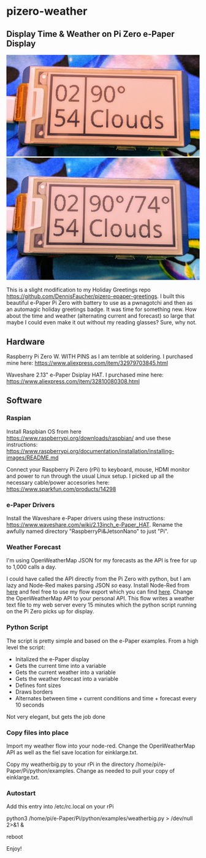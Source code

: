 # pizero-weather
## Display Time &amp; Weather on Pi Zero e-Paper Display
![Weather](https://github.com/DennisFaucher/pizero-weather/blob/master/images/now.jpg)
![Forecast](https://github.com/DennisFaucher/pizero-weather/blob/master/images/forecast.jpg)

This is a slight modification to my Holiday Greetings repo https://github.com/DennisFaucher/pizero-epaper-greetings. I built this beautiful e-Paper Pi Zero with battery to use as a pwnagotchi and then as an automagic holiday greetings badge.  It was time for something new. How about the time and weather (alternating current and forecast) so large that maybe I could even make it out without my reading glasses? Sure, why not. 
 
 ## Hardware
 Raspberry Pi Zero W. WITH PINS as I am terrible at soldering. I purchased mine here: https://www.aliexpress.com/item/32979703845.html

Waveshare 2.13" e-Paper Dsiplay HAT. I purchased mine here: https://www.aliexpress.com/item/32810080308.html
 
 ## Software
 ### Raspian
 Install Raspbian OS from here https://www.raspberrypi.org/downloads/raspbian/ and use these instructions: https://www.raspberrypi.org/documentation/installation/installing-images/README.md

Connect your Raspberry Pi Zero (rPi) to keyboard, mouse, HDMI monitor and power to run through the usual Linux setup. I picked up all the necessary cable/power accesories here: https://www.sparkfun.com/products/14298

### e-Paper Drivers
Install the Waveshare e-Paper drivers using these instructions: https://www.waveshare.com/wiki/2.13inch_e-Paper_HAT. Rename the awfully named directory "RaspberryPi&JetsonNano" to just "Pi".

### Weather Forecast
I'm using OpenWeatherMap JSON for my forecasts as the API is free for up to 1,000 calls a day.

I could have called the API directly from the Pi Zero with python, but I am lazy and Node-Red makes parsing JSON *so* easy. Install Node-Red from [here](https://nodered.org/) and feel free to use my flow export which you can find [here](https://github.com/DennisFaucher/pizero-weather/blob/master/weather_large.json). Change the OpenWeatherMap API to your personal API. This flow writes a weather text file to my web server every 15 minutes which the python script running on the Pi Zero picks up for display.

### Python Script
The script is pretty simple and based on the e-Paper examples. From a high level the script:

* Initalized the e-Paper display
* Gets the current time into a variable
* Gets the current weather into a variable
* Gets the weather forecast into a variable
* Defines font sizes
* Draws borders
* Alternates between time + current conditions and time + forecast every 10 seconds

Not very elegant, but gets the job done

### Copy files into place
Import my weather flow into your node-red. Change the OpenWeatherMap API as well as the fiel save location for einklarge.txt.

Copy my weatherbig.py to your rPi in the directory /home/pi/e-Paper/Pi/python/examples. Change as needed to pull your copy of einklarge.txt.

### Autostart
Add this entry into /etc/rc.local on your rPi

python3 /home/pi/e-Paper/Pi/python/examples/weatherbig.py  > /dev/null 2>&1 &

reboot

Enjoy!
